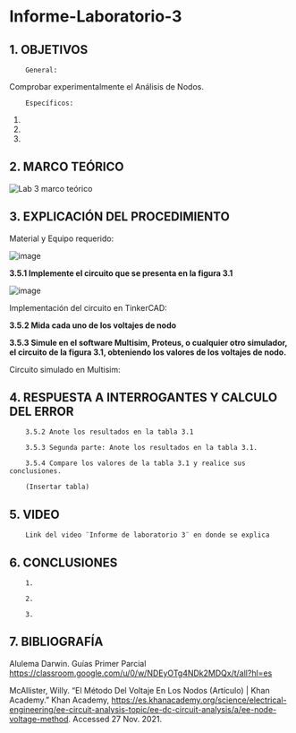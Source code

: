 # Informe-Laboratorio-3

## 1. OBJETIVOS
 
        General: 

Comprobar experimentalmente el Análisis de Nodos.
        

        Específicos: 
 
  1. 
        
  2.
        
  3. 
        

## 2. MARCO TEÓRICO 

![Lab 3 marco teórico](https://user-images.githubusercontent.com/93396250/143671607-e3b4e997-6c2f-46b2-8391-bf76599ca368.jpg)

## 3. EXPLICACIÓN DEL PROCEDIMIENTO

Material y Equipo requerido: 

![image](https://user-images.githubusercontent.com/93396250/143512912-fda93578-a519-4412-8a7b-68dcd0ee2951.png)

**3.5.1 Implemente el circuito que se presenta en la figura 3.1**

![image](https://user-images.githubusercontent.com/93396250/143513488-d52dd531-0158-4a44-94f8-4e47751c18ce.png)

Implementación del circuito en TinkerCAD:



**3.5.2 Mida cada uno de los voltajes de nodo**



**3.5.3 Simule en el software Multisim, Proteus, o cualquier otro simulador, el circuito de la figura 3.1, obteniendo los valores de los voltajes de nodo.**

Circuito simulado en Multisim:



## 4. RESPUESTA A INTERROGANTES Y CALCULO DEL ERROR

        3.5.2 Anote los resultados en la tabla 3.1
        
        3.5.3 Segunda parte: Anote los resultados en la tabla 3.1.
        
        3.5.4 Compare los valores de la tabla 3.1 y realice sus conclusiones.
        
        (Insertar tabla)

## 5. VIDEO

        Link del video ¨Informe de laboratorio 3¨ en donde se explica 

## 6. CONCLUSIONES

        1.
        
        2.
        
        3.
        


## 7. BIBLIOGRAFÍA

Alulema Darwin. Guías Primer Parcial https://classroom.google.com/u/0/w/NDEyOTg4NDk2MDQx/t/all?hl=es

McAllister, Willy. “El Método Del Voltaje En Los Nodos (Artículo) | Khan Academy.” Khan Academy, https://es.khanacademy.org/science/electrical-engineering/ee-circuit-analysis-topic/ee-dc-circuit-analysis/a/ee-node-voltage-method. Accessed 27 Nov. 2021.
